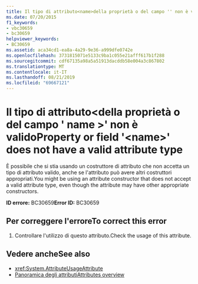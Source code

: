 ```yaml
---
title: Il tipo di attributo<name>della proprietà o del campo '' non è valido
ms.date: 07/20/2015
f1_keywords:
- vbc30659
- bc30659
helpviewer_keywords:
- BC30659
ms.assetid: aca34cd1-ea8a-4a29-9e36-a999dfe0742e
ms.openlocfilehash: 3731815071e5133c9ba1c055e21afff617b1f288
ms.sourcegitcommit: cdf67135a98a5a51913dacddb58e004a3c867802
ms.translationtype: MT
ms.contentlocale: it-IT
ms.lasthandoff: 08/21/2019
ms.locfileid: "69667121"
---
```

# <a name="property-or-field-name-does-not-have-a-valid-attribute-type"></a><span data-ttu-id="cc02e-102">Il tipo di attributo\<della proprietà o del campo ' name >' non è valido</span><span class="sxs-lookup"><span data-stu-id="cc02e-102">Property or field '\<name>' does not have a valid attribute type</span></span>
<span data-ttu-id="cc02e-103">È possibile che si stia usando un costruttore di attributo che non accetta un tipo di attributo valido, anche se l'attributo può avere altri costruttori appropriati.</span><span class="sxs-lookup"><span data-stu-id="cc02e-103">You might be using an attribute constructor that does not accept a valid attribute type, even though the attribute may have other appropriate constructors.</span></span>  
  
 <span data-ttu-id="cc02e-104">**ID errore:** BC30659</span><span class="sxs-lookup"><span data-stu-id="cc02e-104">**Error ID:** BC30659</span></span>  
  
## <a name="to-correct-this-error"></a><span data-ttu-id="cc02e-105">Per correggere l'errore</span><span class="sxs-lookup"><span data-stu-id="cc02e-105">To correct this error</span></span>  
  
1. <span data-ttu-id="cc02e-106">Controllare l'utilizzo di questo attributo.</span><span class="sxs-lookup"><span data-stu-id="cc02e-106">Check the usage of this attribute.</span></span>  
  
## <a name="see-also"></a><span data-ttu-id="cc02e-107">Vedere anche</span><span class="sxs-lookup"><span data-stu-id="cc02e-107">See also</span></span>

- <xref:System.AttributeUsageAttribute>
- [<span data-ttu-id="cc02e-108">Panoramica degli attributi</span><span class="sxs-lookup"><span data-stu-id="cc02e-108">Attributes overview</span></span>](../programming-guide/concepts/attributes/index.md)
